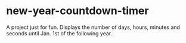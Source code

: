 # new-year-countdown-timer
A project just for fun. Displays the number of days, hours, minutes and seconds until Jan. 1st of the following year.
